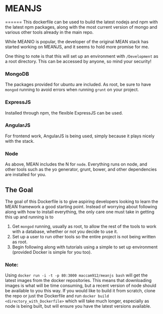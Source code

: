 # MEANJS
======
This dockerfile can be used to build the latest nodejs and npm with the latest npm packages, along with the most current version of mongo and various other tools already in the main repo.


While MEANIO is popular, the developer of the original MEAN stack has started working on MEANJS, and it seems to hold more promise for me.

One thing to note is that this will set up an environment with `/Development` as a root directory. This can be accessed by anyone, so mind your security!

### MongoDB
The packages provided for ubuntu are included. As root, be sure to have `mongod` running to avoid errors when running `grunt` on your project.

### ExpressJS
Installed through npm, the flexible ExpressJS can be used.

### AngularJS
For frontend work, AngularJS is being used, simply because it plays nicely with the stack.

### Node
As above, MEAN includes the N for `node`. Everything runs on node, and other tools such as the yo generator, grunt, bower, and other dependencies are installed for you.

## The Goal
The goal of this Dockerfile is to give aspiring developers looking to learn the MEAN framework a good starting point. Instead of worrying about following along with how to install everything, the only care one must take in getting this up and running is to

1. Get `mongod` running, usually as root, to allow the rest of the tools to work with a database, whether or not you decide to use it.
2. Set up a user to run other tools so the entire project is not being written as root.
3. Begin following along with tutorials using a simple to set up environment (provided Docker is simple for you too).

### Note:
Using `docker run -i -t -p 80:3000 maccam912/meanjs bash` will get the latest images from the docker repositories. This means that downloading images is what will be time consuming, but a recent version of node should be available to you this way. If you would like to build it from scratch, clone the repo or just the Dockerfile and run `docker build <directory_with_Dockerfile>` which will take much longer, especially as node is being built, but will ensure you have the latest versions available.